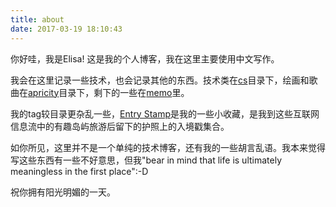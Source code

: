 ```yaml
---
title: about
date: 2017-03-19 18:10:43
---
```


你好哇，我是Elisa! 这是我的个人博客，我在这里主要使用中文写作。

我会在这里记录一些技术，也会记录其他的东西。技术类在[cs](http://etsai.site/categories/cs/)目录下，绘画和歌曲在[apricity](http://etsai.site/categories/apricity/)目录下，剩下的一些在[memo](http://etsai.site/categories/memo/)里。

我的tag较目录更杂乱一些，[Entry Stamp](http://etsai.site/tags/EntryStamp/)是我的一些小收藏，是我到这些互联网信息流中的有趣岛屿旅游后留下的护照上的入境戳集合。

如你所见，这里并不是一个单纯的技术博客，还有我的一些胡言乱语。我本来觉得写这些东西有一些不好意思，但我"bear in mind that life is ultimately meaningless in the first place":-D

祝你拥有阳光明媚的一天。